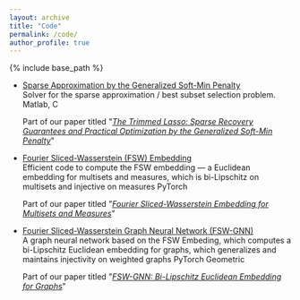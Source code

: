 ```yaml
---
layout: archive
title: "Code"
permalink: /code/
author_profile: true
---
```


{% include base_path %}

- [Sparse Approximation by the Generalized Soft-Min Penalty](https://github.com/tal-amir/sparse-approximation-gsm)  
  Solver for the sparse approximation / best subset selection problem.  
  Matlab, C

  Part of our paper titled "[*The Trimmed Lasso: Sparse Recovery Guarantees and Practical Optimization by the Generalized Soft-Min Penalty*](https://tal-amir.github.io/publication/2021-09%20The%20Trimmed%20Lasso)"  
  
- [Fourier Sliced-Wasserstein (FSW) Embedding](https://tal-amir.github.io/soon/)  
  Efficient code to compute the FSW embedding — a Euclidean embedding for multisets and measures, which is bi-Lipschitz on multisets and injective on measures
  PyTorch

  Part of our paper titled "[*Fourier Sliced-Wasserstein Embedding for Multisets and Measures*](https://tal-amir.github.io/publication/2024-05%20Fourier%20Sliced-Wasserstein%20Embedding)"
  
- [Fourier Sliced-Wasserstein Graph Neural Network (FSW-GNN)](https://tal-amir.github.io/soon/)  
  A graph neural network based on the FSW Embeding, which computes a bi-Lipschitz Euclidean embedding for graphs, which generalizes and maintains injectivity on weighted graphs
  PyTorch Geometric
    
  Part of our paper titled "[*FSW-GNN: Bi-Lipschitz Euclidean Embedding for Graphs*](https://tal-amir.github.io/soon/)"

  
[//]: <> (  https://github.com/tal-amir/fsw-gnn  )
